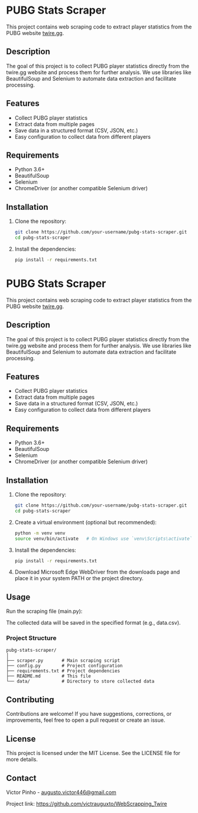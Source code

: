 # PUBG Stats Scraper

This project contains web scraping code to extract player statistics from the PUBG website [twire.gg](https://twire.gg).

## Description

The goal of this project is to collect PUBG player statistics directly from the twire.gg website and process them for further analysis. We use libraries like BeautifulSoup and Selenium to automate data extraction and facilitate processing.

## Features

- Collect PUBG player statistics
- Extract data from multiple pages
- Save data in a structured format (CSV, JSON, etc.)
- Easy configuration to collect data from different players

## Requirements

- Python 3.6+
- BeautifulSoup
- Selenium
- ChromeDriver (or another compatible Selenium driver)

## Installation

1. Clone the repository:
   ```sh
   git clone https://github.com/your-username/pubg-stats-scraper.git
   cd pubg-stats-scraper

2. Install the dependencies:
    ```sh
    pip install -r requirements.txt
# PUBG Stats Scraper

This project contains web scraping code to extract player statistics from the PUBG website [twire.gg](https://twire.gg).

## Description

The goal of this project is to collect PUBG player statistics directly from the twire.gg website and process them for further analysis. We use libraries like BeautifulSoup and Selenium to automate data extraction and facilitate processing.

## Features

- Collect PUBG player statistics
- Extract data from multiple pages
- Save data in a structured format (CSV, JSON, etc.)
- Easy configuration to collect data from different players

## Requirements

- Python 3.6+
- BeautifulSoup
- Selenium
- ChromeDriver (or another compatible Selenium driver)

## Installation

1. Clone the repository:
   ```sh
   git clone https://github.com/your-username/pubg-stats-scraper.git
   cd pubg-stats-scraper

2. Create a virtual environment (optional but recommended):
    ```sh
    python -m venv venv
    source venv/bin/activate   # On Windows use `venv\Scripts\activate`

3. Install the dependencies:
    ```sh
    pip install -r requirements.txt

4. Download Microsoft Edge WebDriver from the downloads page and place it in your system PATH or the project directory.

## Usage

Run the scraping file (main.py):

The collected data will be saved in the specified format (e.g., data.csv).

### Project Structure
    pubg-stats-scraper/
    │
    ├── scraper.py       # Main scraping script
    ├── config.py        # Project configuration
    ├── requirements.txt # Project dependencies
    ├── README.md        # This file
    └── data/            # Directory to store collected data
## Contributing
Contributions are welcome! If you have suggestions, corrections, or improvements, feel free to open a pull request or create an issue.

## License
This project is licensed under the MIT License. See the LICENSE file for more details.

## Contact
Victor Pinho - [augusto.victor446@gmail.com](mailto:augusto.victor446@gmail.com)

Project link: https://github.com/victrauguxto/WebScrapping_Twire

